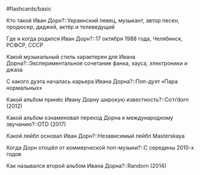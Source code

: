 #flashcards/basic

Кто такой Иван Дорн?::Украинский певец, музыкант, автор песен, продюсер, диджей, актёр и телеведущий

Где и когда родился Иван Дорн?::17 октября 1988 года, Челябинск, РСФСР, СССР

Какой музыкальный стиль характерен для Ивана Дорна?::Экспериментальное сочетание фанка, хауса, электроники и джаза

С какого дуэта началась карьера Ивана Дорна?::Поп-дуэт «Пара нормальных»

Какой альбом принёс Ивану Дорну широкую известность?::Co’n’dorn (2012)

Какой альбом ознаменовал переход Дорна к международному звучанию?::OTD (2017)

Какой лейбл основал Иван Дорн?::Независимый лейбл Masterskaya

Когда Дорн отошёл от коммерческой поп-музыки?::С середины 2010-х годов

Как назывался второй альбом Ивана Дорна?::Randorn (2014)